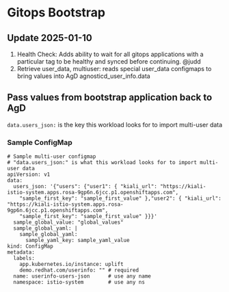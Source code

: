 # Gitops Bootstrap

## Update 2025-01-10

1. Health Check: Adds ability to wait for all gitops applications with a particular tag to be healthy and synced before continuing. @judd
1. Retrieve user_data, multiuser: reads special user_data configmaps to bring values into AgD agnosticd_user_info.data

## Pass values from bootstrap application back to AgD

`data.users_json:` is the key this workload looks for to import multi-user data

### Sample ConfigMap

    # Sample multi-user configmap
    # "data.users_json:" is what this workload looks for to import multi-user data
    apiVersion: v1
    data:
      users_json: '{"users": {"user1": { "kiali_url": "https://kiali-istio-system.apps.rosa-9gp6n.6jcc.p1.openshiftapps.com",
        "sample_first_key": "sample_first_value" },"user2": { "kiali_url": "https://kiali-istio-system.apps.rosa-9gp6n.6jcc.p1.openshiftapps.com",
        "sample_first_key": "sample_first_value" }}}'
      sample_global_value: "global_values"
      sample_global_yaml: |
        sample_global_yaml:
          sample_yaml_key: sample_yaml_value
    kind: ConfigMap
    metadata:
      labels:
        app.kubernetes.io/instance: uplift
        demo.redhat.com/userinfo: "" # required
      name: userinfo-users-json      # use any name
      namespace: istio-system        # use any ns
